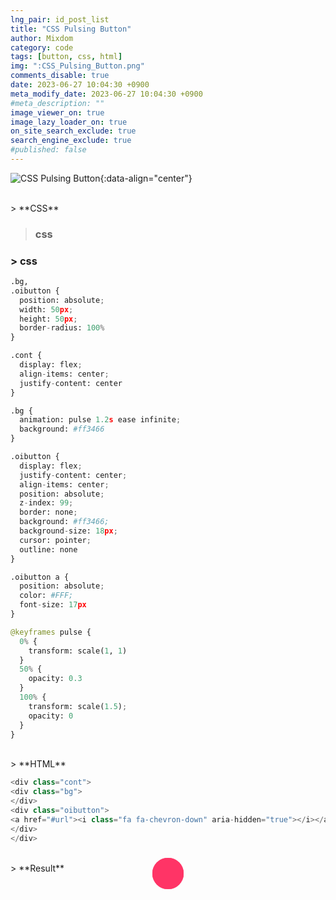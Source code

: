 ```yaml
---
lng_pair: id_post_list
title: "CSS Pulsing Button"
author: Mixdom
category: code 
tags: [button, css, html]
img: ":CSS_Pulsing_Button.png"
comments_disable: true
date: 2023-06-27 10:04:30 +0900
meta_modify_date: 2023-06-27 10:04:30 +0900
#meta_description: ""
image_viewer_on: true
image_lazy_loader_on: true
on_site_search_exclude: true
search_engine_exclude: true
#published: false
---
```


![CSS Pulsing Button](:CSS_Pulsing_Button.png){:data-align="center"}

<br/>
> **CSS**

> ### css

### > css

```python
.bg,
.oibutton {
  position: absolute;
  width: 50px;
  height: 50px;
  border-radius: 100%
}

.cont {
  display: flex;
  align-items: center;
  justify-content: center
}

.bg {
  animation: pulse 1.2s ease infinite;
  background: #ff3466
}

.oibutton {
  display: flex;
  justify-content: center;
  align-items: center;
  position: absolute;
  z-index: 99;
  border: none;
  background: #ff3466;
  background-size: 18px;
  cursor: pointer;
  outline: none
}

.oibutton a {
  position: absolute;
  color: #FFF;
  font-size: 17px
}

@keyframes pulse {
  0% {
    transform: scale(1, 1)
  }
  50% {
    opacity: 0.3
  }
  100% {
    transform: scale(1.5);
    opacity: 0
  }
}
```

<br/>
> **HTML**

```python
<div class="cont">
<div class="bg">
</div>
<div class="oibutton">
<a href="#url"><i class="fa fa-chevron-down" aria-hidden="true"></i></a>
</div>
</div>
```

<br/>
> **Result**

<style>
.bg,
.oibutton {
  position: absolute;
  width: 50px;
  height: 50px;
  border-radius: 100%;
}

.cont {
  display: flex;
  align-items: center;
  justify-content: center;
}

.bg {
  animation: pulse 1.2s ease infinite;
  background: #ff3466;
}

.oibutton {
  display: flex;
  justify-content: center;
  align-items: center;
  position: absolute;
  z-index: 99;
  border: none;
  background: #ff3466;
  background-size: 18px;
  cursor: pointer;
  outline: none;
}

.oibutton a {
  position: absolute;
  color: #FFF;
  font-size: 17px;
}

@keyframes pulse {
  0% {
    transform: scale(1, 1);
  }
  50% {
    opacity: 0.3;
  }
  100% {
    transform: scale(1.5);
    opacity: 0;
  }
}
</style>

<br/>

<div class="cont">
<div class="bg">
</div>
<div class="oibutton">
<a href="#url"><i class="fa fa-chevron-down" aria-hidden="true"></i></a>
</div>
</div>

<br/>

<br/>
